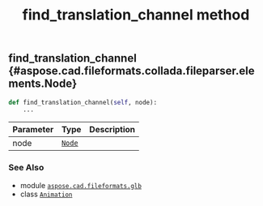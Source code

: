 ﻿---
title: find_translation_channel method
second_title: Aspose.CAD for Python via .NET API References
description: 
type: docs
weight: 60
url: /python-net/aspose.cad.fileformats.glb/animation/find_translation_channel/
is_root: false
---

## find_translation_channel {#aspose.cad.fileformats.collada.fileparser.elements.Node}





```python
def find_translation_channel(self, node):
    ...
```


| Parameter | Type | Description |
| :- | :- | :- |
| node | [`Node`](/cad/python-net/aspose.cad.fileformats.glb/node) |  |



### See Also
* module [`aspose.cad.fileformats.glb`](../../)
* class [`Animation`](/cad/python-net/aspose.cad.fileformats.glb/animation)
